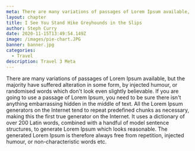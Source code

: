 ```yaml
---
meta: There are many variations of passages of Lorem Ipsum available,
layout: chapter
title: I See You Stand Hike Greyhounds in the Slips
author: Steph Curry
date: 2020-11-15T13:49:54.149Z
image: /images/pie-chart.JPG
banner: banner.jpg
categories:
  - Travel
description: Travel 3 Meta
---
```


There are many variations of passages of Lorem Ipsum available, but the majority have suffered alteration in some form, by injected humour, or randomised words which don't look even slightly believable. If you are going to use a passage of Lorem Ipsum, you need to be sure there isn't anything embarrassing hidden in the middle of text. All the Lorem Ipsum generators on the Internet tend to repeat predefined chunks as necessary, making this the first true generator on the Internet. It uses a dictionary of over 200 Latin words, combined with a handful of model sentence structures, to generate Lorem Ipsum which looks reasonable. The generated Lorem Ipsum is therefore always free from repetition, injected humour, or non-characteristic words etc.